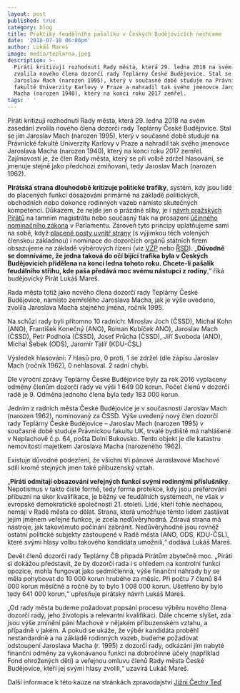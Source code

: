 ```yaml
---
layout: post
published: true
category: blog
title: Praktiky feudálního pašalíku v Českých Budějovicích nechceme
date: '2018-07-18 06:06pm'
author: Lukáš Mareš
image: media/teplarna.jpeg
description: >-
  Piráti kritizují rozhodnutí Rady města, která 29. ledna 2018 na svém zasedání
  zvolila nového člena dozorčí rady Teplárny České Budějovice. Stal se jím
  Jaroslav Mach (narozen 1995), který v současné době studuje na Právnické
  fakultě Univerzity Karlovy v Praze a nahradil tak svého jmenovce Jaroslava
  Macha (narozen 1940), který na konci roku 2017 zemřel. 
tags: ' '
---
```

Piráti kritizují rozhodnutí Rady města, která 29. ledna 2018 na svém zasedání zvolila nového člena dozorčí rady Teplárny České Budějovice. Stal se jím Jaroslav Mach (narozen 1995), který v současné době studuje na Právnické fakultě Univerzity Karlovy v Praze a nahradil tak svého jmenovce Jaroslava Macha (narozen 1940), který na konci roku 2017 zemřel. Zajímavostí je, že člen Rady města, který se při volbě zdržel hlasování, se jmenuje stejně jako předchozí zmiňovaní, tedy Jaroslav Mach (narozen 1962).

**Pirátská strana dlouhodobě kritizuje politické trafiky**, systém, kdy jsou lidé do placených funkcí dosazováni primárně na základě politických, obchodních nebo dokonce rodinných vazeb namísto skutečných kompetencí. Důkazem, že nejde jen o prázdné sliby, je i [návrh pražských Pirátů](https://praha.pirati.cz/dozorci-rady.html) na tamním magistrátu nebo současný tlak na prosazení [účinného nominačního zákona](https://www.pirati.cz/tiskove-zpravy/nominacni-zakon-piratu-omezi-trafiky.html) v Parlamentu. Zároveň tyto principy uplatňujeme sami na sobě, když [placené posty uvnitř strany](https://www.pirati.cz/tiskove-zpravy/pirati-realizuji-vyberova-rizeni-na-vsechny-pozice.html) (s výjimkou těch volených členskou základnou) i nominace do dozorčích orgánů státních firem obsazujeme na základě výběrových řízení (viz [VZP](http://www.zdravotnickydenik.cz/2017/12/pirati-vybirali-konkursu-sve-lidi-vzp-zajem-velky-uspeli-i-nestranici/) nebo [ŘSD](https://www.pirati.cz/tiskove-zpravy/pirati-navrhuji-do-cela-sfdi-posvarovou.html)). „**Důvodně se domníváme, že jedna taková do očí bijící trafika byla v Českých Budějovicích přidělena na konci ledna tohoto roku. Chcete-li pašalík feudálního střihu, kde paša předává moc svému nástupci z rodiny**,“ říká budějovický Pirát Lukáš Mareš.

Rada města totiž jako nového člena dozorčí rady Teplárny České Budějovice, namísto zemřelého Jaroslava Macha, jak je výše uvedeno, zvolila Jaroslava Macha stejného jména, ročník 1995.

Na schůzi rady byli přítomno 10 radních: Miroslav Joch (ČSSD), Michal Kohn (ANO), František Konečný (ANO), Roman Kubíček ANO), Jaroslav Mach (ČSSD), Petr Podhola (ČSSD), Josef Průcha (ČSSD), Jiří Svoboda (ANO), Michal Šebek (ODS), Jaromír Talíř (KDU-ČSL)

Výsledek hlasování: 7 hlasů pro, 0 proti, 1 se zdržel (dle zápisu Jaroslav Mach (ročník 1962), 0 nehlasoval. 2 radní chybí.

Dle výroční zprávy Teplárny České Budějovice byly za rok 2016 vyplaceny odměny členům dozorčí rady ve výši 1 649 00 korun. Počet členů v dozorčí radě je 9. Odměna jednoho člena byla tedy 183 000 korun.

Jedním z radních města České Budějovice je v současnosti Jaroslav Mach (narozen 1962), nominovaný za ČSSD. Výše uvedený nový člen dozorčí rady Teplárny České Budějovice – Jaroslav Mach (narozen 1995) v současné době studuje Právnickou fakultu UK, trvalé bydliště má nahlášené v Neplachově č.p. 64, pošta Dolní Bukovsko. Tento objekt je dle katastru nemovitostí majetkem Jaroslava Macha (narozeného 1962).

Existuje důvodné podezření, že všichni tři pánové Jaroslavové Machové sdílí kromě stejných jmen také příbuzenský vztah.

„**Piráti odmítají obsazování veřejných funkcí svými rodinnými příslušníky**. Nepotismus v takto čisté formě, tedy forma protekce, kdy jsou preferováni příbuzní na úkor kvalifikace, je běžný ve feudálních systémech, ne však v evropské demokratické společnosti 21. století. Lidé, kteří tohle nechápou, nemají v Radě města co dělat. Strana, která umožňuje těmto lidem zastávat jejím jménem veřejné funkce, je zcela nedůvěryhodná. Zdravá strana má nástroje, jak takovémuto počínání zabránit. Nedůvěryhodné jsou rovněž ostatní politické subjekty zastoupené v Radě města (ANO, ODS, KDU-ČSL), které svými hlasy volbu takového kandidáta umožnili,“ dodává Lukáš Mareš.

Devět členů dozorčí rady Teplárny ČB připadá Pirátům zbytečně moc. „Piráti si dokážou představit, že by dozorčí rada i s ohledem na kontrolní funkci opozice, mohla fungovat jako sedmičlenná, výše finanční náhrady by se měla pohybovat do 10 000 korun hrubého za měsíc. Při počtu 7 členů 84 000 korun měsíčně a ročně by to bylo 1 008 000 korun. Ušetřeno by bylo tedy 641 000 korun,“ upřesňuje pirátský návrh Lukáš Mareš.

„Od rady města budeme požadovat popsání procesu výběru nového člena dozorčí rady, jeho životopis a relevantní kvalifikaci. Dále chceme slyšet, zda jsou výše zmínění páni Machové v nějakém příbuzenském vztahu, a případně v jakém. A pokud se ukáže, že výběr kandidáta proběhl nestandardně a na základě rodinných vazeb, budeme požadovat odstoupení Jaroslava Macha (r. 1995) z dozorčí rady, odkázání jím nabyté finanční odměny za vykonávanou funkci na dobročinné účely (například Fond ohrožených dětí) a veřejnou omluvu členů Rady města České Budějovice, kteří jej svými hlasy zvolili,“ uzavírá Lukáš Mareš.

Další informace k této kauze na stránkách zpravodajství [Jižní Čechy Teď](http://www.jcted.cz/aktualzovano-cssd-vyslala-studenta-z-neplachova-do-dozorci-rady-teplarny-pirati-tvrdi-ze-funkci-zdedil-radni-mach-reaguje/?discussion-paginator-page=2)
